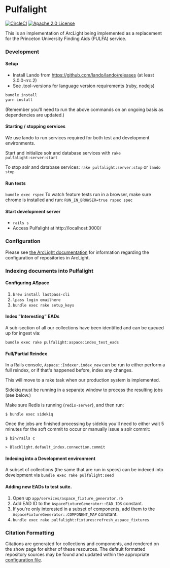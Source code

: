 # Pulfalight
[![CircleCI](https://circleci.com/gh/pulibrary/pulfalight.svg?style=svg)](https://circleci.com/gh/pulibrary/pulfalight)
[![Apache 2.0 License](https://img.shields.io/badge/license-Apache%202.0-blue.svg?style=plastic)](./LICENSE)

This is an implementation of ArcLight being implemented as a replacement for the
 Princeton University Finding Aids (PULFA) service.

### Development

#### Setup
* Install Lando from https://github.com/lando/lando/releases (at least 3.0.0-rrc.2)
* See .tool-versions for language version requirements (ruby, nodejs)

```sh
bundle install
yarn install
```
(Remember you'll need to run the above commands on an ongoing basis as dependencies are updated.)

#### Starting / stopping services
We use lando to run services required for both test and development
environments.

Start and initialize solr and database services with `rake pulfalight:server:start`

To stop solr and database services: `rake pulfalight:server:stop` or `lando stop`

#### Run tests
`bundle exec rspec`
To watch feature tests run in a browser, make sure chrome is installed and run: `RUN_IN_BROWSER=true rspec spec`

#### Start development server
- `rails s`
- Access Pulfalight at http://localhost:3000/

### Configuration
Please see [the ArcLight
documentation](https://github.com/projectblacklight/arclight/wiki/Indexing-EAD-in-ArcLight#repository-configuration)
for information regarding the configuration of repositories in ArcLight.

### Indexing documents into Pulfalight

#### Configuring ASpace


1. `brew install lastpass-cli`
2. `lpass login emailhere`
3. `bundle exec rake setup_keys`

#### Index "Interesting" EADs
A sub-section of all our collections have been identified and can be queued up
  for ingest via:

  `bundle exec rake pulfalight:aspace:index_test_eads`

#### Full/Partial Reindex

In a Rails console, `Aspace::Indexer.index_new` can be run to either perform a
full reindex, or if that's happened before, index any changes.

This will move to a rake task when our production system is implemented.

Sidekiq must be running in a separate window to process the resulting jobs (see below.)

Make sure Redis is running (`redis-server`), and then run:

`$ bundle exec sidekiq`

Once the jobs are finished processing by sidekiq you'll need to either wait 5 minutes for the soft commit to occur or manually issue a solr commit:

`$ bin/rails c`

`> Blacklight.default_index.connection.commit`

#### Indexing into a Development environment

A subset of collections (the same that are run in specs) can be indexed into
  development via `bundle exec rake pulfalight:seed`

#### Adding new EADs to test suite.

1. Open up `app/services/aspace_fixture_generator.rb`
1. Add EAD ID to the `AspaceFixtureGenerator::EAD_IDS` constant.
1. If you're only interested in a subset of components, add them to the
   `AspaceFixtureGenerator::COMPONENT_MAP` constant.
1. `bundle exec rake pulfalight:fixtures:refresh_aspace_fixtures`

### Citation Formatting

Citations are generated for collections and components, and rendered on the
show page for either of these resources. The default formatted repository
sources may be found and updated within the appropriate [configuration
file](./config/citations.yml).
